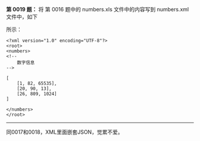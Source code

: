 **第 0019 题：** 将 第 0016 题中的 numbers.xls 文件中的内容写到 numbers.xml 文件中，如下

所示：

    <?xml version="1.0" encoding="UTF-8"?>
    <root>
    <numbers>
    <!--
        数字信息
    -->

    [
        [1, 82, 65535],
        [20, 90, 13],
        [26, 809, 1024]
    ]

    </numbers>
    </root>
----
同0017和0018，XML里面嵌套JSON，觉累不爱。